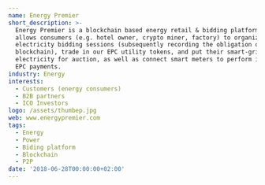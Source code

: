 ```yaml
---
name: Energy Premier
short_description: >-
  Energy Premier is a blockchain based energy retail & bidding platform that
  allows consumers (e.g. hotel owner, crypto miner, factory) to organize
  electricity bidding sessions (subsequently recording the obligation on the
  blockchain), trade in our EPC utility tokens, and put their smart-grid
  electricity for auction, as well as connect smart meters to perform instant
  EPC payments.
industry: Energy
interests:
  - Customers (energy consumers)
  - B2B partners
  - ICO Investors
logo: /assets/thumbep.jpg
web: www.energypremier.com
tags:
  - Energy
  - Power
  - Biding platform
  - Blockchain
  - P2P
date: '2018-06-28T00:00:00+02:00'
---
```

